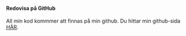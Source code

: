 #### Redovisa på GitHub
All min kod kommmer att finnas på min github. Du hittar min github-sida [HÄR](https://github.com/SandraJinnevall/saji-designv2).
